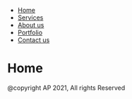 <!DOCTYPE html>
<html lang="en" dir="ltr">
<head>
  <nav>
   <ul>
    <li><a href="home.html">Home</a></li>
    <li><a href="Services.html">Services</a></li>
    <li><a href="About.html">About us</a></li>
    <li><a href="Portfolio.html">Portfolio</a></li>
    <li><a href="contact.html">Contact us</a></li>
  </ul>
</nav>
<meta charset="utf-8">
<title>thewebsite.sol</title>
<link rel="stylesheet" href="Style.css">

  </head>
  <body>
<h1>Home</h1>
  </body>
   <footer>
    @copyright AP 2021, All rights Reserved
   </footer>
</html>
